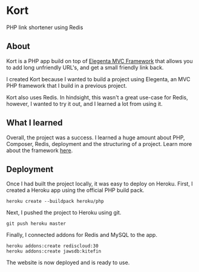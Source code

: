# Kort

PHP link shortener using Redis

## About

Kort is a PHP app build on top of [Elegenta MVC Framework](https://github.com/thecallum/Eleganta) that allows you to add long unfriendly URL's, and get a small friendly link back. 

I created Kort because I wanted to build a project using Elegenta, an MVC PHP framework that I build in a previous project.

Kort also uses Redis. In hindsight, this wasn't a great use-case for Redis, however, I wanted to try it out, and I learned a lot from using it.

## What I learned

Overall, the project was a success. I learned a huge amount about PHP, Composer, Redis, deployment and the structuring of a project. Learn more about the framework [here](https://github.com/thecallum/Eleganta).

## Deployment

Once I had built the project locally, it was easy to deploy on Heroku.
First, I created a Heroku app using the official PHP build pack.

    heroku create --buildpack heroku/php

Next,  I pushed the project to Heroku using git.

    git push heroku master

Finally, I connected addons for Redis and MySQL to the app.

    heroku addons:create rediscloud:30
    heroku addons:create jawsdb:kitefin

The website is now deployed and is ready to use.
